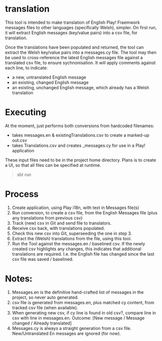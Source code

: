 # translation

This tool is intended to make translation of English Play! Fraemwork messages files to other languages (specifically Welsh), simpler.
On first run, it will extract English messages (key/value pairs) into a csv file, for translation.

Once the translations have been populated and returned, the tool can extract the Welsh key/value pairs into a messages.cy file.
The tool may then be used to cross-reference the latest English messages file against a translated csv file, to ensure sychnonisation. It will apply comments against each line, to indicate:
 - a new, untranslated English message
 - an existing, changed English message
 - an existing, unchanged English message, which already has a Welsh translation

# Executing
At the moment, just performs both conversions from hardcoded filenames:
- takes messages.en & existingTranslations.csv to create a marked-up out.csv
- takes Translations.csv and creates _messages.cy for use in a Play! application

These input files need to be in the project home directory. Plans is to create a UI, so that all files can be specified at runtime.

> sbt run



# Process
 1. Create application, using Play i18n, with text in Messages file(s)
 2. Run conversion, to create a csv file, from the English Messages file (plus any translations from  previous csv)
 3. Track (new) csv in Git and send file to translators.
 4. Receive csv back, with translations populated.
 5. Check this new csv into Git, superseeding the one in step 3.
 6. Extract the (Welsh) translations from the file, using this tool.
 7. Run the Tool against the messages.en / baselined csv. If the newly created csv highlights any changes,
     this indicates that additional translations are required. I.e. the English file has changed since the last csv file was saved / baselined.
 
 
# Notes:
 1. Messages.en is the definitive hand-crafted list of messages in the project, so never auto generated.
 2. csv file is generated from messages.en, plus matched cy content, from tracked csv file (when available).
 3. When generating new csv, if cy line is found in old csv?, compare line in csv with line in messages.en. Outcome: [New message / Message changed / Already translated]
 4. Messages.cy is always a straight generation from a csv file. New/Untranslated En messages are ignored (for now).
